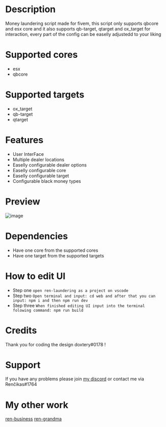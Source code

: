 

# Description
Money laundering script made for fivem, this script only supports qbcore and esx core and it also supports qb-target, qtarget and ox_target for interaction, every part of the config can be easelly adjustedd to your liking

# Supported cores
- esx 
- qbcore 

# Supported targets
- ox_target
- qb-target
- qtarget

# Features

- User InterFace
- Multiple dealer locations
- Easelly configurable dealer options
- Easelly configurable core
- Easelly configurable target
- Configurable black money types 

# Preview
![image](https://user-images.githubusercontent.com/85559163/209472873-939c487c-47dd-497d-8dd7-305e8bb82487.png)

# Dependencies

- Have one core from the supported cores
- Have one target from the supported targets

# How to edit UI
- Step one
 ```open ren-laundering as a project on vscode```
- Step two
```Open terminal and input: cd web and after that you can input: npm i and then npm run dev```
- Step three
```When finished editing UI input into the terminal folowing command: npm run build```

# Credits 
Thank you for coding the design doxtery#0178 !

# Support 
If you have any problems please join [my discord](https://discord.gg/7PqhkuuY6V) or contact me via Renčikas#1764

# My other work
 [ren-business](https://github.com/Rencikas/ren-businesses)
 [ren-grandma](https://github.com/Rencikas/ren-grandma)
